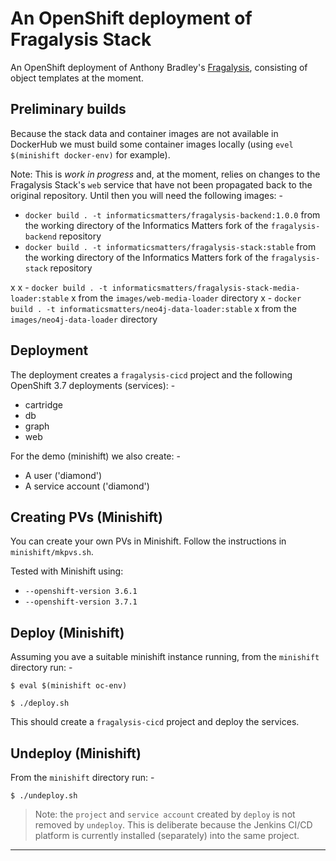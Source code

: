 # An OpenShift deployment of Fragalysis Stack
An OpenShift deployment of Anthony Bradley's [Fragalysis], consisting of
object templates at the moment.

## Preliminary builds
Because the stack data and container images are not available in DockerHub
we must build some container images locally (using `evel $(minishift docker-env)`
for example).

Note: This is _work in progress_ and, at the moment, relies on changes
to the Fragalysis Stack's `web` service that have not been propagated back to
the original repository. Until then you will need the following images: -

-   `docker build . -t informaticsmatters/fragalysis-backend:1.0.0`
    from the working directory of the Informatics Matters fork of the
    `fragalysis-backend` repository
-   `docker build . -t informaticsmatters/fragalysis-stack:stable`
    from the working directory of the Informatics Matters fork of the
    `fragalysis-stack` repository

x
x -   `docker build . -t informaticsmatters/fragalysis-stack-media-loader:stable`
x     from the `images/web-media-loader` directory
x -   `docker build . -t informaticsmatters/neo4j-data-loader:stable`
x     from the `images/neo4j-data-loader` directory

## Deployment
The deployment creates a `fragalysis-cicd` project and the following
OpenShift 3.7 deployments (services): -

-   cartridge
-   db
-   graph
-   web

For the demo (minishift) we also create: -

-   A user ('diamond')
-   A service account ('diamond')

## Creating PVs (Minishift)
You can create your own PVs in Minishift.
Follow the instructions in `minishift/mkpvs.sh`.

Tested with Minishift using:

-   `--openshift-version 3.6.1`
-   `--openshift-version 3.7.1`
    
## Deploy (Minishift)
Assuming you ave a suitable minishift instance running,
from the `minishift` directory run: -

    $ eval $(minishift oc-env)
    
    $ ./deploy.sh
    
This should create a `fragalysis-cicd` project and deploy the services.

## Undeploy (Minishift)
From the `minishift` directory run: -

    $ ./undeploy.sh

>   Note: the `project` and `service account` created by `deploy`
    is not removed by `undeploy`. This is deliberate because
    the Jenkins CI/CD platform is currently installed (separately)
    into the same project.
    
---

[Blog]: https://developers.redhat.com/blog/2017/04/05/adding-persistent-storage-to-minishift-cdk-3-in-minutes/
[Fragalysis]: https://github.com/xchem/fragalysis-stack
